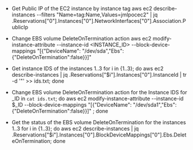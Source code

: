 - Get Public IP of the EC2 instance by instance tag
	aws ec2 describe-instances --filters "Name=tag:Name,Values=jmlpocec2" | jq .Reservations["0"].Instances["0"].NetworkInterfaces["0"].Association.PublicIp

- Change EBS volume DeleteOnTermination action
	aws ec2 modify-instance-attribute --instance-id <INSTANCE_ID> --block-device-mappings "[{\"DeviceName\": \"/dev/sda\",\"Ebs\":{\"DeleteOnTermination\":false}}]"

- Get instance IDS of the instances 1..3
	for i in {1..3}; do aws ec2 describe-instances | jq .Reservations["$i"].Instances["0"].InstanceId | tr -d '"' >> ids.txt; done

- Change EBS volume DeleteOnTermination action for the Instance IDS
	for _ID in `cat ids.txt`; do aws ec2 modify-instance-attribute --instance-id $_ID --block-device-mappings "[{\"DeviceName\": \"/dev/sda1\",\"Ebs\":{\"DeleteOnTermination\":false}}]" ; done

- Get the status of the EBS volume DeleteOnTermination for the instances 1..3
	for i in {1..3}; do aws ec2 describe-instances | jq .Reservations["$i"].Instances["0"].BlockDeviceMappings["0"].Ebs.DeleteOnTermination; done